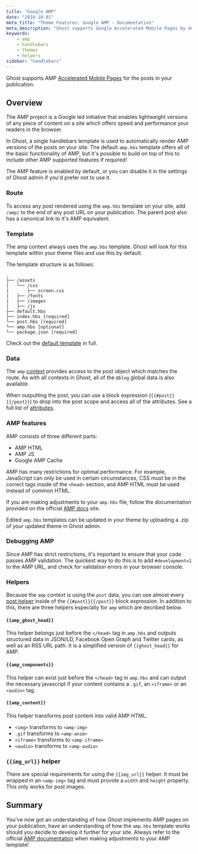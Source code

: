 ```yaml
---
title: "Google AMP"
date: "2018-10-01"
meta_title: "Theme Features: Google AMP - Documentation"
meta_description: "Ghost supports Google Accelerated Mobile Pages by default ⚡️ Discover all of the tools you need to develop AMP pages with Ghost!"
keywords:
    - amp
    - handlebars
    - themes
    - helpers
sidebar: "handlebars"
---
```


Ghost supports AMP [Accelerated Mobile Pages](https://www.ampproject.org/) for the posts in your publication.

## Overview
The AMP project is a Google led initiative that enables lightweight versions of any piece of content on a site which offers speed and performance your readers in the browser.

In Ghost, a single handlebars template is used to automatically render AMP versions of the posts on your site. The default `amp.hbs` template offers all of the basic functionality of AMP, but it's possible to build on top of this to include other AMP supported features if required!

The AMP feature is enabled by default, or you can disable it in the settings of Ghost admin if you'd prefer not to use it.


### Route

To access any post rendered using the `amp.hbs` template on your site, add `/amp/` to the end of any post URL on your publication. The parent post also has a canonical link to it's AMP equivalent. 


### Template

The amp context always uses the `amp.hbs` template. Ghost will look for this template within your theme files and use this by default. 

The template structure is as follows: 

```
.
├── /assets
|   └── /css
|       ├── screen.css
|   ├── /fonts
|   ├── /images
|   ├── /js
├── default.hbs 
├── index.hbs [required]
└── post.hbs [required]
└── amp.hbs [optional]
└── package.json [required]
```

Check out the [default template](https://github.com/TryGhost/Ghost/blob/master/core/server/apps/amp/lib/views/amp.hbs/) in full. 


### Data

The `amp` [context](/api/handlebars-themes/context/) provides access to the post object which matches the route. As with all contexts in Ghost, all of the `@blog` global data is also available.

When outputting the post, you can use a block expression (`{{#post}}{{/post}}`) to drop into the post scope and access all of the attributes. See a full list of [attributes](/api/handlebars-themes/context/post/#post-object-attributes/).

### AMP features

AMP consists of three different parts: 

* AMP HTML
* AMP JS
* Google AMP Cache

AMP has many restrictions for optimal performance. For example, JavaScript can only be used in certain circumstances, CSS must be in the correct tags inside of the `<head>` section, and AMP HTML must be used instead of common HTML. 

If you are making adjustments to your `amp.hbs` file, follow the documentation provided on the official [AMP docs](https://www.ampproject.org/) site.

Edited `amp.hbs` templates can be updated in your theme by uploading a .zip of your updated theme in Ghost admin.

### Debugging AMP

Since AMP has strict restrictions, it's important to ensure that your code passes AMP validation. The quickest way to do this is to add `#development=1` to the AMP URL, and check for validation errors in your browser console. 

### Helpers

Because the `amp` context is using the `post` data, you can use almost every [post helper](/api/handlebars-themes/context/post/#helpers) inside of the `{{#post}}{{/post}}` block expression. In addition to this, there are three helpers especially for `amp` which are decribed below. 

#### `{{amp_ghost_head}}` 

This helper belongs just before the `</head>` tag in `amp.hbs` and outputs structured data in JSON/LD, Facebook Open Graph and Twitter cards, as well as an RSS URL path. It is a simplified version of `{{ghost_head}}` for AMP.

#### `{{amp_components}}`

This helper can exist just before the `</head>` tag in `amp.hbs` and can output the necessary javascript if your content contains a `.gif`, an `<iframe>` or an `<audio>` tag. 

#### `{{amp_content}}`

This helper transforms post content into valid AMP HTML. 

* `<img>` transforms to `<amp-img>`
* `.gif` transforms to `<amp-anim>`
* `<iframe>` transforms to `<amp-iframe>`
* `<audio>` transforms to `<amp-audio>`

### `{{img_url}}` helper

There are special requirements for using the `{{img_url}}` helper. It must be wrapped in an `<amp-img>` tag and must provide a `width` and `height` property. This only works for post images. 


## Summary 

You've now got an understanding of how Ghost implements AMP pages on your publication, have an understanding of how the `amp.hbs` template works should you decide to develop it further for your site. Always refer to the official [AMP documentation](https://www.ampproject.org/docs/) when making adjustments to your AMP template!
